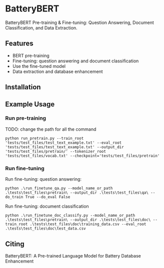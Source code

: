 # BatteryBERT
BatteryBERT Pre-training & Fine-tuning: Question Answering, Document Classification, and Data Extraction.

## Features

- BERT pre-training
- Fine-tuning: question answering and document classification
- Use the fine-tuned model
- Data extraction and database enhancement

## Installation

## Example Usage
### Run pre-training
TODO: change the path for all the command
```
python run_pretrain.py --train_root 'tests/test_files/test_text_example.txt' --eval_root 'tests/test_files/test_text_example.txt' --output_dir 'tests/test_files/pretrain/' --tokenizer_root 'tests/test_files/vocab.txt' --checkpoint='tests/test_files/pretrain'
```

### Run fine-tuning
Run fine-tuning: question answering:
```
python .\run_finetune_qa.py --model_name_or_path .\tests\test_files\pretrain\ --output_dir .\tests\test_files\qa\ --do_train True --do_eval False
```

Run fine-tuning: document classification
```
python .\run_finetune_doc_classify.py --model_name_or_path .\tests\test_files\pretrain\ --output_dir .\tests\test_files\doc\ --train_root .\tests\test_files\doc\training_data.csv --eval_root .\tests\test_files\doc\test_data.csv
```
## Citing
BatteryBERT: A Pre-trained Language Model for Battery Database Enhancement
